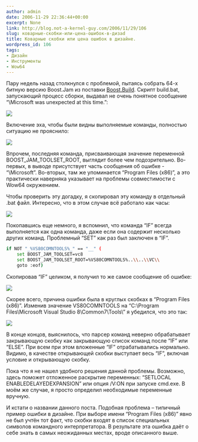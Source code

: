 ```yaml
---
author: admin
date: 2006-11-29 22:36:44+00:00
excerpt: None
link: http://blog.not-a-kernel-guy.com/2006/11/29/106
slug: коварные-скобки-или-цена-ошибок-в-дизаd
title: Коварные скобки или цена ошибок в дизайне.
wordpress_id: 106
tags:
- Дизайн
- Инструменты
- Wow64
---
```


Пару недель назад столкнулся с проблемой, пытаясь собрать 64-х битную версию Boost.Jam из поставки [Boost.Build](http://www.boost.org/tools/build/v2/index.html). Скрипт build.bat, запускающий процесс сборки, выдавал не очень понятное сообщение “\Microsoft was unexpected at this time.”:

![](http://blog.not-a-kernel-guy.com/wp-content/uploads/2006/11/build_error_1.png)

Включение эха, чтобы были видны выполняемые команды, полностью ситуацию не прояснило:

![](http://blog.not-a-kernel-guy.com/wp-content/uploads/2006/11/build_error_2.png)

Впрочем, последняя команда, присваивающая значение переменной BOOST_JAM_TOOLSET_ROOT, выглядит более чем подозрительно. Во-первых, в выводе присутствует часть сообщения об ошибке - “\Microsoft”. Во-вторых, там же упоминается “Program Files (x86)”, а это практически наверняка указывает на проблемы совместимости с Wow64 окружением.

Чтобы проверить эту догадку, я скопировал эту команду в отдельный .bat файл. Интересно, что в этом случае всё работало как часы:

![](http://blog.not-a-kernel-guy.com/wp-content/uploads/2006/11/build_error_3.png)

Покопавшись еще немного, я вспомнил, что команда “IF” всегда выполняется как одна команда, даже если она содержит несколько других команд. Проблемный “SET” как раз был заключен в “IF”. 

```bash
if NOT "_%VS80COMNTOOLS%_" == "__" (
    set BOOST_JAM_TOOLSET=vc8
    set BOOST_JAM_TOOLSET_ROOT=%VS80COMNTOOLS%..\\..\\VC\\
    goto :eof)
```

Скопировав “IF” целиком, я получил то же самое сообщение об ошибке:

![](http://blog.not-a-kernel-guy.com/wp-content/uploads/2006/11/build_error_4.png)

Скорее всего, причина ошибки была в круглых скобках в “Program Files (x86)”. Изменив значение VS80COMNTOOLS на “C:\Program Files\Microsoft Visual Studio 8\Common7\Tools\” я убедился, что это так:

![](http://blog.not-a-kernel-guy.com/wp-content/uploads/2006/11/build_error_5.png)

В конце концов, выяснилось, что парсер команд неверно обрабатывает закрывающую скобку как закрывающую список команд после “IF” или “ELSE”. При всем при этом вложенные “IF” отрабатывались нормально. Видимо, в качестве открывающей скобки выступает весь “IF”, включая условие и открывающую скобку.

Пока что я не нашел удобного решения данной проблемы. Возможно, здесь поможет отложенное раскрытие переменных: “SETLOCAL ENABLEDELAYEDEXPANSION” или опция /V:ON при запуске cmd.exe. В моём же случае, я просто определил необходимые переменные вручную.

И кстати о названии данного поста. Подобная проблема – типичный пример ошибки в дизайне. При выборе имени “Program Files (x86)” явно не был учтён тот факт, что скобки входят в список специальных символов командного интерпретатора. В результате эта ошибка даёт о себе знать в самых неожиданных местах, вроде описанного выше.
